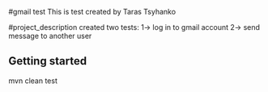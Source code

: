 #gmail test 
This is test created by Taras Tsyhanko

#project_description
created two tests:
1-> log in to gmail account
2-> send message to another user

## Getting started
mvn clean test